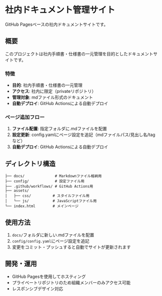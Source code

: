 # 社内ドキュメント管理サイト

GitHub Pagesベースの社内ドキュメントサイトです。

## 概要

このプロジェクトは社内手順書・仕様書の一元管理を目的としたドキュメントサイトです。

### 特徴

- **目的**: 社内手順書・仕様書の一元管理
- **アクセス**: 社内に限定（privateリポジトリ）
- **管理対象**: mdファイル形式のドキュメント
- **自動デプロイ**: GitHub Actionsによる自動デプロイ

### ページ追加フロー

1. **ファイル配置**: 指定フォルダに.mdファイルを配置
2. **設定更新**: config.yamlにページ設定を追記（mdファイルパス/見出し名/tagなど）
3. **自動デプロイ**: GitHub Actionsによる自動デプロイ

## ディレクトリ構造

```
├── docs/              # Markdownファイル格納用
├── config/            # 設定ファイル用
├── .github/workflows/ # GitHub Actions用
├── assets/
│   ├── css/          # スタイルファイル用
│   └── js/           # JavaScriptファイル用
└── index.html        # メインページ
```

## 使用方法

1. `docs/`フォルダに新しい.mdファイルを配置
2. `config/config.yaml`にページ設定を追記
3. 変更をコミット・プッシュすると自動でサイトが更新されます

## 開発・運用

- GitHub Pagesを使用してホスティング
- プライベートリポジトリのため組織メンバーのみアクセス可能
- レスポンシブデザイン対応
